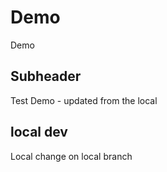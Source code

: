 # Demo

Demo

## Subheader

Test Demo - updated from the local

## local dev

Local change on local branch